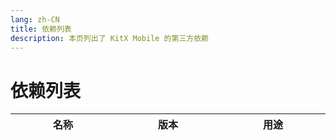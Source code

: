 ```yaml
---
lang: zh-CN
title: 依赖列表
description: 本页列出了 KitX Mobile 的第三方依赖
---
```


<script setup>
import { h } from 'vue'

var icon_url = "https://shields.io/pub/v/";
var pub_url = "https://pub.flutter-io.cn/packages/";

const L = (props, _) => h(
    'tr',
    [
        h(
            'td',
            [
                h("a", {href: pub_url + props.n}, props.n)
            ]
        ),
        h(
            'td',
            [
                props.v,
                // h("br"),
                // h("a", {href: pub_url + props.n}, h("img", {src: icon_url + props.n + "?label=", alt: props.v}))
            ]
        ),
        h('td', props.u),
    ]
)
</script>

# 依赖列表

<!--Warn: Below contents are auto generated, don't touch it !-->
<!--Begin PackagesTable-->

<table style="width: 100%; display: table;">
    <thead>
        <tr>
            <th>名称</th>
            <th>版本</th>
            <th>用途</th>
        </tr>
    </thead>
    <tbody>
        <L n="badges" v="^3.1.1" u="A package for creating badges. Badges can be used for an additional marker for any widget, e.g. show a number of items in a shopping cart." />
        <L n="battery_plus" v="^4.0.1" u="Flutter plugin for accessing information about the battery state(full, charging, discharging)." />
        <L n="built_collection" v="^5.1.1" u="Immutable collections based on the SDK collections. Each SDK collection class is split into a new immutable collection class and a corresponding mutable builder class." />
        <L n="built_value" v="^8.4.4" u="Value types with builders, Dart classes as enums, and serialization. This library is the runtime dependency." />
        <L n="community_material_icon" v="^5.9.55" u="A community material design icon flutter packages based on https://materialdesignicons.com/" />
        <L n="concentric_transition" v="^1.0.3" u="Concentric Transition effect. Useful for onboarding, page transitions etc." />
        <L n="crypto" v="^3.0.3" u="Implementations of SHA, MD5, and HMAC cryptographic functions." />
        <L n="device_info_plus" v="^9.0.2" u="Flutter plugin providing detailed information about the device (make, model, etc.), and Android or iOS version the app is running on." />
        <L n="f_logs" v="^2.0.1" u="FLog provides quick &amp; simple logging solution. All logs are saved to the DB which can then be exported in files." />
        <L n="flutter" v="^3" u="Visit flutter.io to get started." />
        <L n="flutter_blue_plus" v="^1.5.2" u="Flutter plugin for connecting and communicationg with Bluetooth Low Energy devices, on Android and iOS" />
        <L n="flutter_chat_ui" v="^1.6.6" u="Actively maintained, community-driven chat UI implementation with an optional Firebase BaaS." />
        <L n="get" v="^4.6.5" u="Open screens/snackbars/dialogs without context, manage states and inject dependencies easily with GetX." />
        <L n="network_info_plus" v="^4.0.1" u="Flutter plugin for discovering information (e.g. WiFi details) of the network." />
        <L n="package_info_plus" v="^4.0.2" u="Flutter plugin for querying information about the application package, such as CFBundleVersion on iOS or versionCode on Android." />
        <L n="permission_handler" v="^10.4.1" u="Permission plugin for Flutter. This plugin provides a cross-platform (iOS, Android) API to request and check permissions." />
        <L n="sensors_plus" v="^3.0.2" u="Flutter plugin for accessing accelerometer, gyroscope, and magnetometer sensors." />
        <L n="shared_preferences" v="^2.2.0" u="Flutter plugin for reading and writing simple key-value pairs. Wraps NSUserDefaults on iOS and SharedPreferences on Android." />
        <L n="sliding_up_panel" v="^2.0.0+1" u="A draggable Flutter widget that makes implementing a SlidingUpPanel much easier!" />
        <L n="url_launcher" v="^6.1.11" u="Flutter plugin for launching a URL. Supports web, phone, SMS, and email schemes." />
        <L n="vibration" v="^1.8.1" u="A plugin for handling Vibration API on iOS, Android, and web." />
    </tbody>
</table>

<!--End PackagesTable-->
